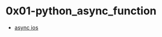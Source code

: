 # 0x01-python_async_function
- [async ios](https://realpython.com/async-io-python/#async-ios-roots-in-generators)
